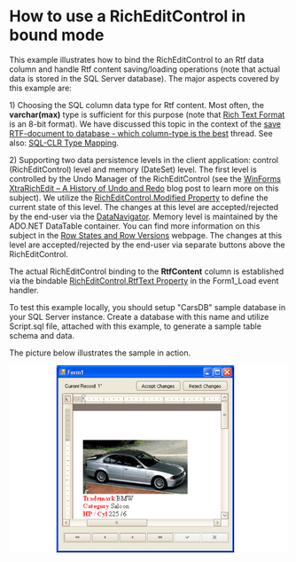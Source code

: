 # How to use a RichEditControl in bound mode


<p>This example illustrates how to bind the RichEditControl to an Rtf data column and handle Rtf content saving/loading operations (note that actual data is stored in the SQL Server database). The major aspects covered by this example are:</p><p>1) Choosing the SQL column data type for Rtf content. Most often, the <strong>varchar(max)</strong> type is sufficient for this purpose (note that <a href="http://en.wikipedia.org/wiki/Rich_Text_Format"><u>Rich Text Format</u></a> is an 8-bit format). We have discussed this topic in the context of the <a href="https://www.devexpress.com/Support/Center/p/Q311679">save RTF-document to database - which column-type is the best</a> thread. See also: <a href="http://msdn.microsoft.com/en-us/library/bb386947.aspx"><u>SQL-CLR Type Mapping</u></a>.</p><p>2) Supporting two data persistence levels in the client application: control (RichEditControl) level and memory (DateSet) level. The first level is controlled by the Undo Manager of the RichEditControl (see the <a href="http://community.devexpress.com/blogs/rachelreese/archive/2011/07/14/winforms-xtrarichedit-undo-redo-an-illusion-of-simplicity.aspx"><u>WinForms XtraRichEdit – A History of Undo and Redo</u></a> blog post to learn more on this subject). We utilize the <a href="http://documentation.devexpress.com/#WindowsForms/DevExpressXtraRichEditRichEditControl_Modifiedtopic"><u>RichEditControl.Modified Property</u></a> to define the current state of this level. The changes at this level are accepted/rejected by the end-user via the <a href="http://documentation.devexpress.com/#WindowsForms/clsDevExpressXtraEditorsDataNavigatortopic"><u>DataNavigator</u></a>. Memory level is maintained by the ADO.NET DataTable container. You can find more information on this subject in the <a href="http://msdn.microsoft.com/en-us/library/ww3k31w0.aspx"><u>Row States and Row Versions</u></a> webpage. The changes at this level are accepted/rejected by the end-user via separate buttons above the RichEditControl.</p><p>The actual RichEditControl binding to the <strong>RtfContent</strong> column is established via the bindable <a href="http://documentation.devexpress.com/#WindowsForms/DevExpressXtraRichEditRichEditControl_RtfTexttopic"><u>RichEditControl.RtfText Property</u></a> in the Form1_Load event handler.</p><p>To test this example locally, you should setup "CarsDB" sample database in your SQL Server instance. Create a database with this name and utilize Script.sql file, attached with this example, to generate a sample table schema and data.</p><p>The picture below illustrates the sample in action.</p><p><img src="https://raw.githubusercontent.com/DevExpress-Examples/how-to-use-a-richeditcontrol-in-bound-mode-e3480/9.3.5+/media/2f5e7b7c-fc11-4179-8b04-70209f8a4694.png"></p>

<br/>


